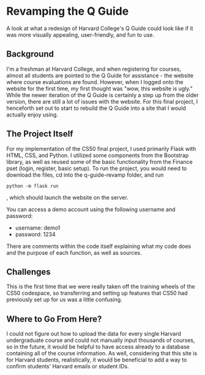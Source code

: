 # Revamping the Q Guide

A look at what a redesign of Harvard College's Q Guide could look like if it was more visually appealing, user-friendly, and fun to use.

## Background

I'm a freshman at Harvard College, and when registering for courses, almost all students are pointed to the Q Guide for assistance - the website where course evaluations are found. However, when I logged onto the website for the first time, my first thought was "wow, this website is ugly." While the newer iteration of the Q Guide is certainly a step up from the older version, there are still a lot of issues with the website. For this final project, I henceforth set out to start to rebuild the Q Guide into a site that I would actually enjoy using.

## The Project Itself

For my implementation of the CS50 final project, I used primarily Flask with HTML, CSS, and Python. I utilized some components from the Bootstrap library, as well as reused some of the basic functionality from the Finance pset (login, register, basic setup). To run the project, you would need to download the files, cd into the q-guide-revamp folder, and run 
```
python -m flask run
```
, which should launch the website on the server.

You can access a demo account using the following username and password:
- username: demo1
- password: 1234

There are comments within the code itself explaining what my code does and the purpose of each function, as well as sources.

## Challenges

This is the first time that we were really taken off the training wheels of the CS50 codespace, so transferring and setting up features that CS50 had previously set up for us was a little confusing.

## Where to Go From Here?

I could not figure out how to upload the data for every single Harvard undergraduate course and could not manually input thousands of courses, so in the future, it would be helpful to have access already to a database containing all of the course information. As well, considering that this site is for Harvard students, realistically, it would be beneficial to add a way to confirm students' Harvard emails or student IDs.